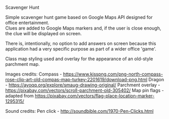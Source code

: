 Scavenger Hunt

Simple scavenger hunt game based on Google Maps API designed for office entertainment.<br>
Clues are added to Google Maps markers and, if the user is close enough, the clue will be displayed on screen.<br>

There is, intentionally, no option to add answers on screen because this application had a very specific purpose as part of a wider office 'game'.<br>

Class map styling used and overlay for the appearance of an old-style parchment map.

Images credits:
Compass - https://www.kisspng.com/png-north-compass-rose-clip-art-old-compas-map-turkey-2201619/download-png.html
Dragon - https://ayoqq.org/explore/smaug-drawing-original/
Parchment overlay - https://pixabay.com/vectors/scroll-parchment-old-305402/
Map pin flags - adapted from https://pixabay.com/vectors/flag-place-location-marker-1295315/

Sound credits:
Pen click - http://soundbible.com/1970-Pen-Clicks.html